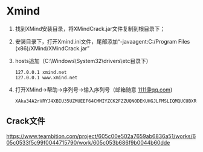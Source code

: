 # Xmind

1. 找到XMind安装目录，将XMindCrack.jar文件复制到根目录下；

2. 安装目录下，打开Xmind.ini文件，尾部添加“-javaagent:C:/Program Files (x86)/XMind/XMindCrack.jar”

3. hosts追加（C:\Windows\System32\drivers\etc目录下） 

   ```
   127.0.0.1 xmind.net
   127.0.0.1 www.xmind.net
   ```

4. 打开XMind->帮助->序列号->输入序列号（邮箱随意  1111@qq.com) 

   ```
   XAka34A2rVRYJ4XBIU35UZMUEEF64CMMIYZCK2FZZUQNODEKUHGJLFMSLIQMQUCUBXRENLK6NZL37JXP4PZXQFILMQ2RG5R7G4QNDO3PSOEUBOCDRYSSXZGRARV6MGA33TN2AMUBHEL4FXMWYTTJDEINJXUAV4BAYKBDCZQWVF3LWYXSDCXY546U3NBGOI3ZPAP2SO3CSQFNB7VVIY123456789012345
   ```

   

## Crack文件

https://www.teambition.com/project/605c00e502a7659ab6836a51/works/605c0533f5c99f0044715790/work/605c053b686f9b0044b60dde